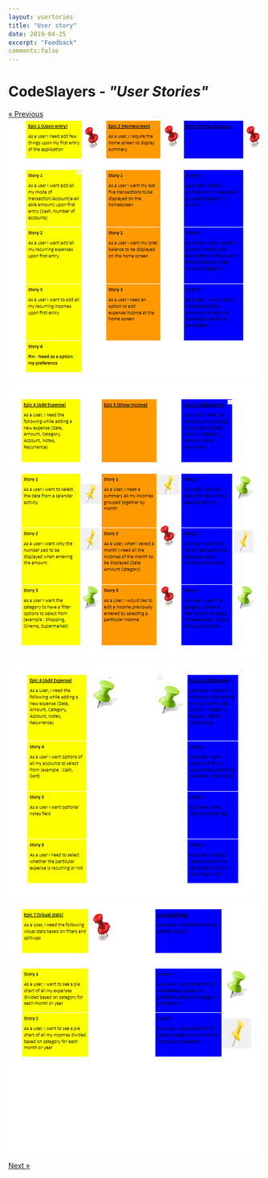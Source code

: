 ```yaml
---
layout: usertories
title: "User story"
date: 2019-04-25
excerpt: "Feedback"
comments:false
---
```





<h1><b>CodeSlayers</b><i> - "User Stories"</i></h1>

<a href="#" class="previous">&laquo; Previous</a>
![alt text](https://github.com/DBSE-teaching/isee2019-CodeSlayers/blob/master/docs/images/user%20stry1.png)
![alt text](https://github.com/DBSE-teaching/isee2019-CodeSlayers/blob/master/docs/images/user%20stry2.1.png)
![alt text](https://github.com/DBSE-teaching/isee2019-CodeSlayers/blob/master/docs/images/user%20stry%202.2.png)
![alt text](https://github.com/DBSE-teaching/isee2019-CodeSlayers/blob/master/docs/images/user%20stry%203.png)

<a href="#" class="next">Next &raquo;</a>
